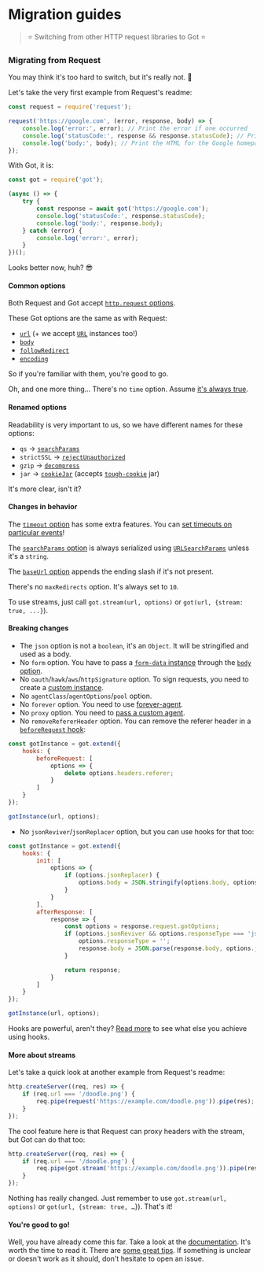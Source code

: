 # Migration guides

> :star: Switching from other HTTP request libraries to Got :star:

### Migrating from Request

You may think it's too hard to switch, but it's really not. 🦄

Let's take the very first example from Request's readme:

```js
const request = require('request');

request('https://google.com', (error, response, body) => {
	console.log('error:', error); // Print the error if one occurred
	console.log('statusCode:', response && response.statusCode); // Print the response status code if a response was received
	console.log('body:', body); // Print the HTML for the Google homepage
});
```

With Got, it is:

```js
const got = require('got');

(async () => {
	try {
		const response = await got('https://google.com');
		console.log('statusCode:', response.statusCode);
		console.log('body:', response.body);
	} catch (error) {
		console.log('error:', error);
	}
})();
```

Looks better now, huh? 😎

#### Common options

Both Request and Got accept [`http.request` options](https://nodejs.org/api/http.html#http_http_request_options_callback).

These Got options are the same as with Request:

- [`url`](https://github.com/sindresorhus/got#url) (+ we accept [`URL`](https://developer.mozilla.org/en-US/docs/Web/API/URL) instances too!)
- [`body`](https://github.com/sindresorhus/got#body)
- [`followRedirect`](https://github.com/sindresorhus/got#followRedirect)
- [`encoding`](https://github.com/sindresorhus/got#encoding)

So if you're familiar with them, you're good to go.

Oh, and one more thing... There's no `time` option. Assume [it's always true](https://github.com/sindresorhus/got#timings).

#### Renamed options

Readability is very important to us, so we have different names for these options:

- `qs` → [`searchParams`](https://github.com/sindresorhus/got#searchParams)
- `strictSSL` → [`rejectUnauthorized`](https://github.com/sindresorhus/got#rejectUnauthorized)
- `gzip` → [`decompress`](https://github.com/sindresorhus/got#decompress)
- `jar` → [`cookieJar`](https://github.com/sindresorhus/got#cookiejar) (accepts [`tough-cookie`](https://github.com/salesforce/tough-cookie) jar)

It's more clear, isn't it?

#### Changes in behavior

The [`timeout` option](https://github.com/sindresorhus/got#timeout) has some extra features. You can [set timeouts on particular events](readme.md#timeout)!

The [`searchParams` option](https://github.com/sindresorhus/got#searchParams) is always serialized using [`URLSearchParams`](https://developer.mozilla.org/en-US/docs/Web/API/URLSearchParams) unless it's a `string`.

The [`baseUrl` option](https://github.com/sindresorhus/got#baseurl) appends the ending slash if it's not present.

There's no `maxRedirects` option. It's always set to `10`.

To use streams, just call `got.stream(url, options)` or `got(url, {stream: true, ...}`).

#### Breaking changes

- The `json` option is not a `boolean`, it's an `Object`. It will be stringified and used as a body.
- No `form` option. You have to pass a [`form-data` instance](https://github.com/form-data/form-data) through the [`body` option](https://github.com/sindresorhus/got#body).
- No `oauth`/`hawk`/`aws`/`httpSignature` option. To sign requests, you need to create a [custom instance](advanced-creation.md#signing-requests).
- No `agentClass`/`agentOptions`/`pool` option.
- No `forever` option. You need to use [forever-agent](https://github.com/request/forever-agent).
- No `proxy` option. You need to [pass a custom agent](readme.md#proxies).
- No `removeRefererHeader` option. You can remove the referer header in a [`beforeRequest` hook](https://github.com/sindresorhus/got#hooksbeforeRequest):

```js
const gotInstance = got.extend({
	hooks: {
		beforeRequest: [
			options => {
				delete options.headers.referer;
			}
		]
	}
});

gotInstance(url, options);
```

- No `jsonReviver`/`jsonReplacer` option, but you can use hooks for that too:

```js
const gotInstance = got.extend({
	hooks: {
		init: [
			options => {
				if (options.jsonReplacer) {
					options.body = JSON.stringify(options.body, options.jsonReplacer);
				}
			}
		],
		afterResponse: [
			response => {
				const options = response.request.gotOptions;
				if (options.jsonReviver && options.responseType === 'json') {
					options.responseType = '';
					response.body = JSON.parse(response.body, options.jsonReviver);
				}

				return response;
			}
		]
	}
});

gotInstance(url, options);
```

Hooks are powerful, aren't they? [Read more](readme.md#hooks) to see what else you achieve using hooks.

#### More about streams

Let's take a quick look at another example from Request's readme:

```js
http.createServer((req, res) => {
	if (req.url === '/doodle.png') {
		req.pipe(request('https://example.com/doodle.png')).pipe(res);
	}
});
```

The cool feature here is that Request can proxy headers with the stream, but Got can do that too:

```js
http.createServer((req, res) => {
	if (req.url === '/doodle.png') {
		req.pipe(got.stream('https://example.com/doodle.png')).pipe(res);
	}
});
```

Nothing has really changed. Just remember to use `got.stream(url, options)` or `got(url, {stream: true, …`}). That's it!

#### You're good to go!

Well, you have already come this far. Take a look at the [documentation](readme.md#highlights). It's worth the time to read it. There are [some great tips](readme.md#aborting-the-request). If something is unclear or doesn't work as it should, don't hesitate to open an issue.
